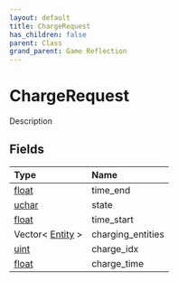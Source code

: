 ```yaml
---
layout: default
title: ChargeRequest
has_children: false
parent: Class
grand_parent: Game Reflection
---
```

# ChargeRequest
Description 

## Fields
| Type | Name |
|:-------------|:--------------|
| [float](/game-reflection/components/float.md) | time_end |
| [uchar](/game-reflection/enums/uchar.md) | state |
| [float](/game-reflection/components/float.md) | time_start |
| Vector< [Entity](/game-reflection/classes/entity.md) > | charging_entities |
| [uint](/game-reflection/components/uint.md) | charge_idx |
| [float](/game-reflection/components/float.md) | charge_time |
